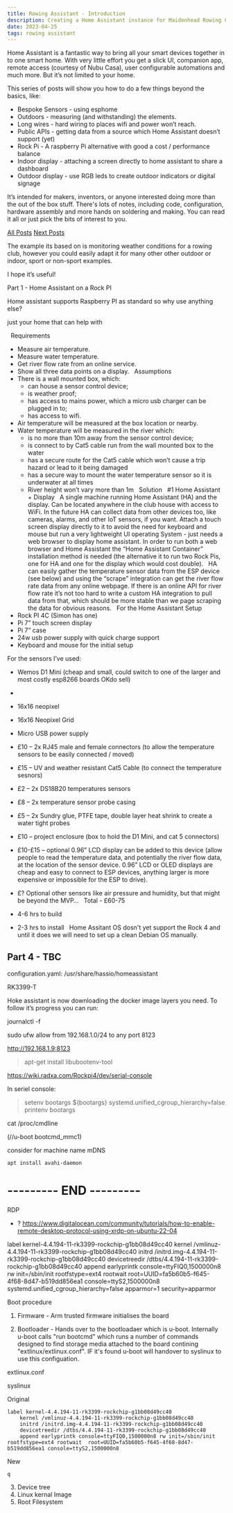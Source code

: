 ```yaml
---
title: Rowing Assistant - Introduction
description: Creating a Home Assistant instance for Maidenhead Rowing Club 
date: 2023-04-25
tags: rowing assistant
---
```



Home Assistant is a fantastic way to bring all your smart devices together in to one smart home. With very little effort you get a slick UI, companion app, remote access (courtesy of Nubu Casa), user configurable automations and much more. But it’s not limited to your home.

This series of posts will show you how to do a few things beyond the basics, like:

- Bespoke Sensors - using esphome
- Outdoors - measuring (and withstanding) the elements.
- Long wires - hard wiring to places wifi and power won’t reach.
- Public APIs - getting data from a source which Home Assistant doesn’t support (yet)
- Rock Pi - A raspberry Pi alternative with good  a cost / performance balance 
- Indoor display - attaching a screen directly to home assistant to share a dashboard
- Outdoor display - use RGB leds to create outdoor indicators or digital signage


It’s intended for makers, inventors, or anyone interested doing more than the out of the box stuff. There's lots of notes, including code, configuration, hardware assembly and more hands on soldering and making. You can read it all or just pick the bits of interest to you.

[All Posts](/tags/rowing-assistant/)
[Next Posts](/tags/rowing-assistant/)


The example its based on is monitoring weather conditions for a rowing club, however you could easily adapt it for many other other outdoor or indoor, sport or non-sport examples.

I hope it’s useful!

Part 1 - Home Assistant on a Rock PI 

Home assistant supports Raspberry PI as standard so why use anything else?  

 just your home that can help with 



 
Requirements
* Measure air temperature.
* Measure water temperature.
* Get river flow rate from an online service.
* Show all three data points on a display.
 
Assumptions
* There is a wall mounted box, which:
    * can house a sensor control device;
    * is weather proof;
    * has access to mains power, which a micro usb charger can be plugged in to;
    * has access to wifi.
* Air temperature will be measured at the box location or nearby.
* Water temperature will be measured in the river which:
    * is no more than 10m away from the sensor control device;
    * is connect to by Cat5 cable run from the wall mounted box to the water
    * has a secure route for the Cat5 cable which won’t cause a trip hazard or lead to it being damaged
    * has a secure way to mount the water temperature sensor so it is underwater at all times
    * River height won’t vary more than 1m
 
Solution
 
#1 Home Assistant + Display
 
A single machine running Home Assistant (HA) and the display. Can be located anywhere in the club house with access to WiFi. In the future HA can collect data from other devices too, like cameras, alarms, and other IoT sensors, if you want. Attach a touch screen display directly to it to avoid the need for keyboard and mouse but run a very lightweight UI operating System - just needs a web browser to display home assistant. In order to run both a web browser and Home Assistant the “Home Assistant Container” installation method is needed (the alternative it to run two Rock Pis, one for HA and one for the display which would cost double).
 
HA can easily gather the temperature sensor data from the ESP device (see below) and using the “scrape” integration can get the river flow rate data from any online webpage. If there is an online API for river flow rate it’s not too hard to write a custom HA integration to pull data from that, which should be more stable than we page scraping the data for obvious reasons.
 
For the Home Assistant Setup 
* Rock PI 4C (Simon has one)
* Pi 7” touch screen display
* Pi 7” case
* 24w usb power supply with quick charge support
* Keyboard and mouse for the initial setup 


For the sensors I’ve used:
* Wemos D1 Mini (cheap and small, could switch to one of the larger and most costly esp8266 boards OKdo sell)
* 


* 16x16 neopixel 


* 16x16 Neopixel Grid 
* Micro USB power supply
* £10 – 2x RJ45 male and female connectors (to allow the temperature sensors to be easily connected / moved)
* £15 – UV and weather resistant Cat5 Cable (to connect the temperature sesnors)
* £2 – 2x DS18B20 temperatures sensors
* £8 – 2x temperature sensor probe casing
* £5 – 2x Sundry glue, PTFE tape, double layer heat shrink to create a water tight probes
* £10 – project enclosure (box to hold the D1 Mini, and cat 5 connectors)
* £10-£15 – optional 0.96” LCD display can be added to this device (allow people to read the temperature data, and potentially the river flow data, at the location of the sensor device. 0.96” LCD or OLED displays are cheap and easy to connect to ESP devices, anything larger is more expensive or impossible for the ESP to drive).
* £? Optional other sensors like air pressure and humidity, but that might be beyond the MVP…
 
Total - £60-75
 
* 4-6 hrs to build
* 2-3 hrs to install
 
Home Assitant OS dosn't yet support the Rock 4 and until it does we will need to set up a clean Debian OS manually.



## Part 4 - TBC






configuration.yaml:
/usr/share/hassio/homeassistant


RK3399-T











Hoke assistant is now downloading the docker image layers you need. To follow it’s progress you can run:

journalctl -f

sudo ufw allow from 192.168.1.0/24 to any port 8123

http://192.168.1.9:8123


> apt-get install libubootenv-tool

https://wiki.radxa.com/Rockpi4/dev/serial-console

In seriel console:
> setenv bootargs ${bootargs} systemd.unified_cgroup_hierarchy=false
> printenv  bootargs
>

cat /proc/cmdline

(//u-boot bootcmd_mmc1)


consider for machine name mDNS

```
apt install avahi-daemon
```





 # --------- END ---------  


RDP
- ? https://www.digitalocean.com/community/tutorials/how-to-enable-remote-desktop-protocol-using-xrdp-on-ubuntu-22-04




label kernel-4.4.194-11-rk3399-rockchip-g1bb08d49cc40
    kernel /vmlinuz-4.4.194-11-rk3399-rockchip-g1bb08d49cc40
    initrd /initrd.img-4.4.194-11-rk3399-rockchip-g1bb08d49cc40
    devicetreedir /dtbs/4.4.194-11-rk3399-rockchip-g1bb08d49cc40
    append earlyprintk console=ttyFIQ0,1500000n8 rw init=/sbin/init rootfstype=ext4 rootwait  root=UUID=fa5b60b5-f645-4f68-8d47-b519dd856ea1 console=ttyS2,1500000n8 systemd.unified_cgroup_hierarchy=false apparmor=1 security=apparmor


Boot procedure

1. Firmware - Arm trusted firmware initialises the board

2. Bootloader - Hands over to the bootloadaer which is u-boot. Internally u-boot calls "run bootcmd" which runs a number of commands designed to find storage media attached to the board contining "extlinux/extlinux.conf". IF it's found u-boot will handover to syslinux to use this configuation.

extlinux.conf

syslinux 


Original
```
label kernel-4.4.194-11-rk3399-rockchip-g1bb08d49cc40
    kernel /vmlinuz-4.4.194-11-rk3399-rockchip-g1bb08d49cc40
    initrd /initrd.img-4.4.194-11-rk3399-rockchip-g1bb08d49cc40
    devicetreedir /dtbs/4.4.194-11-rk3399-rockchip-g1bb08d49cc40
    append earlyprintk console=ttyFIQ0,1500000n8 rw init=/sbin/init rootfstype=ext4 rootwait  root=UUID=fa5b60b5-f645-4f68-8d47-b519dd856ea1 console=ttyS2,1500000n8 
```

New
```
q
```


3. Device tree
4. Linux kernal Image
5. Root Filesystem





